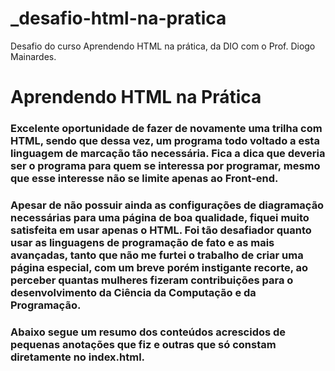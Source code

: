# _desafio-html-na-pratica
Desafio do curso Aprendendo HTML na prática, da DIO com o Prof. Diogo Mainardes.
# Aprendendo HTML na Prática 

### Excelente oportunidade de fazer de novamente uma trilha com HTML, sendo que dessa vez, um programa todo voltado a esta linguagem de marcação tão necessária. Fica a dica que deveria ser o programa para quem se interessa por programar, mesmo que esse interesse não se limite apenas ao Front-end. 

### Apesar de não possuir ainda as configurações de diagramação necessárias para uma página de boa qualidade, fiquei muito satisfeita em usar apenas o HTML. Foi tão desafiador quanto usar as linguagens de programação de fato e as mais avançadas, tanto que não me furtei o trabalho de criar uma página especial, com um breve porém instigante recorte, ao perceber quantas mulheres fizeram contribuições para o desenvolvimento da Ciência da Computação e da Programação.   

### Abaixo segue um resumo dos conteúdos acrescidos de pequenas anotações que fiz e outras que só constam diretamente no index.html. 



